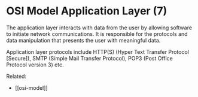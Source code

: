# OSI Model Application Layer (7)

The application layer interacts with data from the user by allowing
software to initiate network communications. It is responsible for the
protocols and data manipulation that presents the user with meaningful
data.

Application layer protocols include HTTP(S) (Hyper Text Transfer
Protocol [Secure]), SMTP (Simple Mail Transfer Protocol), POP3 (Post
Office Protocol version 3) etc.

Related:
  * [[osi-model]]
